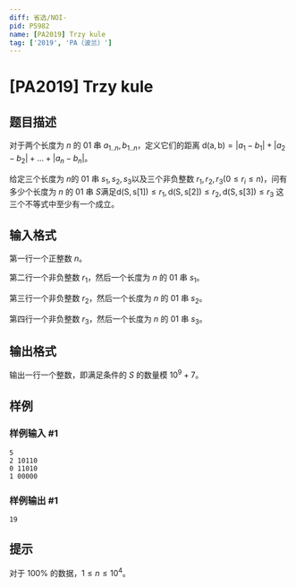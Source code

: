 ```yaml
---
diff: 省选/NOI-
pid: P5982
name: [PA2019] Trzy kule
tag: ['2019', 'PA（波兰）']
---
```

# [PA2019] Trzy kule
## 题目描述

对于两个长度为 $n$ 的 $01$ 串 $a_{1..n},b_{1..n}$，定义它们的距离 $\operatorname{d(a,b)}=|a_1-b_1|+|a_2-b_2|+...+|a_n-b_n|$。

给定三个长度为 $n$的 $01$ 串 $s_1,s_2,s_3$以及三个非负整数 $r_1,r_2,r_3(0\le r_i\le n)$，问有多少个长度为 $n$ 的 $01$ 串 $S$满足$\operatorname{d(S,s[1])}\le r_1,\operatorname{d(S,s[2])}\le r_2,\operatorname{d(S,s[3])}\le r_3$ 这三个不等式中至少有一个成立。
## 输入格式

第一行一个正整数 $n$。

第二行一个非负整数 $r_1$，然后一个长度为 $n$ 的 $01$ 串 $s_1$。

第三行一个非负整数 $r_2$，然后一个长度为 $n$ 的 $01$ 串 $s_2$。

第四行一个非负整数 $r_3$，然后一个长度为 $n$  的 $01$ 串 $s_3$。
## 输出格式

输出一行一个整数，即满足条件的 $S$ 的数量模 $10^9+7$。
## 样例

### 样例输入 #1
```
5
2 10110
0 11010
1 00000
```
### 样例输出 #1
```
19
```
## 提示

对于 $100\%$ 的数据，$1\le n\le 10^4$。
